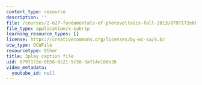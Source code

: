 ```yaml
---
content_type: resource
description: ''
file: /courses/2-627-fundamentals-of-photovoltaics-fall-2013/8797172e0b588c215c583af14e160e26_C42jXQLc_Jo.srt
file_type: application/x-subrip
learning_resource_types: []
license: https://creativecommons.org/licenses/by-nc-sa/4.0/
ocw_type: OCWFile
resourcetype: Other
title: 3play caption file
uid: 8797172e-0b58-8c21-5c58-3af14e160e26
video_metadata:
  youtube_id: null
---
```

